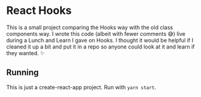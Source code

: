 # React Hooks

This is a small project comparing the Hooks way with the old class components way.
I wrote this code (albeit with fewer comments :sweat_smile:) live during a
Lunch and Learn I gave on Hooks. I thought it would be helpful if I cleaned it up
a bit and put it in a repo so anyone could look at it and learn if they wanted. :sparkles:

## Running

This is just a create-react-app project. Run with `yarn start`.
